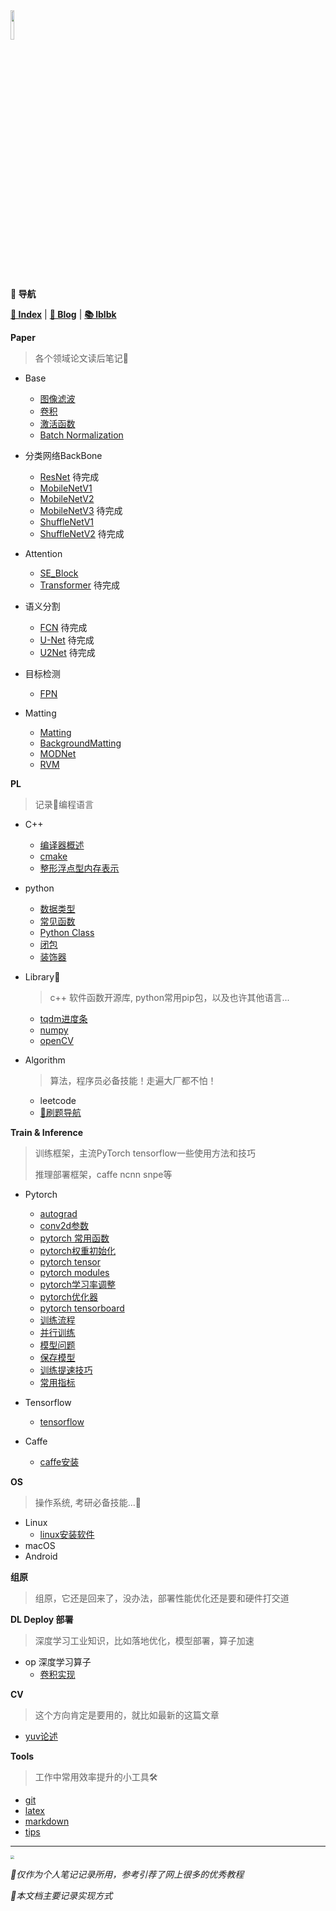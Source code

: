 <head><style type="text/css">h1:first-child {display:none;}</style><link rel="shortcut icon" href="https://fastly.jsdelivr.net/gh/lblbk/picgo/work/cola.svg"></head>

<img src="https://fastly.jsdelivr.net/gh/lblbk/picgo/work/20201224164001.png" width="11%" height="11%" >

**📡 导航**

**[🔬 Index](/)** \| **[🔎 Blog](/blog)** \| **[📚 lblbk](/lblbk)**

**Paper**

> 各个领域论文读后笔记📒

- Base
  
  - [图像滤波](/blog/paper/image_processing)
  - [卷积](/blog/paper/convolution)
  - [激活函数](/blog/paper/activation)
  - [Batch Normalization](/blog/paper/batchnormalization)

- 分类网络BackBone
  
  - [ResNet](/blog/paper/resnet) 待完成
  - [MobileNetV1](/blog/paper/mobilenetv1)
  - [MobileNetV2](/blog/paper/mobilenetv2)
  - [MobileNetV3](/blog/paper/mobilenetv3) 待完成
  - [ShuffleNetV1](/blog/paper/shufflenetv1)
  - [ShuffleNetV2](/blog/paper/shufflenetv2) 待完成

- Attention
  
  - [SE_Block](/blog/paper/se_block)
  - [Transformer](#) 待完成

- 语义分割
  
  - [FCN](/blog/paper/fcn) 待完成
  - [U-Net](/blog/paper/unet) 待完成
  - [U2Net](/blog/paper/u2net) 待完成

- 目标检测
  
  - [FPN](/blog/paper/fpn)

- Matting
  
  - [Matting](/blog/paper/matting)
  - [BackgroundMatting](/blog/paper/backgroundmatting)
  - [MODNet](/blog/paper/modnet)
  - [RVM](/blog/paper/RVM)

**PL**

> 记录📝编程语言

- C++
  - [编译器概述](/blog/pl/cpp/compiler)
  - [cmake](/blog/pl/cpp/cmake)
  - [整形浮点型内存表示](/blog/pl/cpp/mem)
  
- python
  - [数据类型](/blog/pl/python/data_structures)
  - [常见函数](/blog/pl/python/function)
  - [Python Class](/blog/pl/python/class)
  - [闭包](/blog/pl/python/closure)
  - [装饰器](/blog/pl/python/decorator)

- Library🔧
  
  > c++ 软件函数开源库, python常用pip包，以及也许其他语言...
  
  - [tqdm进度条](/blog/pl/library/tqdm)
  - [numpy](/blog/pl/library/numpy)
  - [openCV](/blog/pl/library/opencv)

- Algorithm

	> 算法，程序员必备技能！走遍大厂都不怕！

	- leetcode
  	- [🧭刷题导航](/blog/pl/algorithm/guide)

**Train & Inference**

> 训练框架，主流PyTorch tensorflow一些使用方法和技巧
>
> 推理部署框架，caffe ncnn snpe等

- Pytorch

  - [autograd](/blog/mlframework/pytorch/autograd)
  - [conv2d参数](/blog/mlframework/pytorch/convolution)
  - [pytorch 常用函数](/blog/mlframework/pytorch/pytorch_function)
  - [pytorch权重初始化](/blog/mlframework/pytorch/torch_init)
  - [pytorch tensor](#)
  - [pytorch modules](/blog/mlframework/pytorch/pytorch_modules)
  - [pytorch学习率调整](/blog/mlframework/pytorch/lr_scheduler)
  - [pytorch优化器](/blog/mlframework/pytorch/optimizer)
  - [pytorch tensorboard](/blog/mlframework/pytorch/pytorch_tensorboard)
  - [训练流程](/blog/mlframework/pytorch/train)
  - [并行训练](/blog/mlframework/pytorch/parallelism)
  - [模型问题](/blog/mlframework/pytorch/train_model)
  - [保存模型](/blog/mlframework/pytorch/save)
  - [训练提速技巧](/blog/mlframework/pytorch/train_trick)
  - [常用指标](/blog/mlframework/pytorch/evaluation)

- Tensorflow

  - [tensorflow](/blog/mlframework/tensorflow/tensorflow)

- Caffe
  - [caffe安装](/blog/mlframework/caffe/install)

**OS**

> 操作系统, 考研必备技能...🙋

- Linux
  - [linux安装软件](/blog/os/linux/linux_install)
- macOS
- Android

**组原**

> 组原，它还是回来了，没办法，部署性能优化还是要和硬件打交道

**DL Deploy 部署**

> 深度学习工业知识，比如落地优化，模型部署，算子加速

- op 深度学习算子
  - [卷积实现](/blog/dldeploy/op/conv)

**CV**

> 这个方向肯定是要用的，就比如最新的这篇文章

- [yuv论述](/blog/cv/yuv)

**Tools**

> 工作中常用效率提升的小工具🛠

- [git](/blog/tools/git)
- [latex](/blog/tools/latex)
- [markdown](/blog/tools/md)
- [tips](/blog/tools/tips)

***

<img src="https://fastly.jsdelivr.net/gh/lblbk/picgo/img/default1.jpg" style="zoom: 35%;" >

*🎉仅作为个人笔记记录所用，参考引荐了网上很多的优秀教程*

*🎉本文档主要记录实现方式*